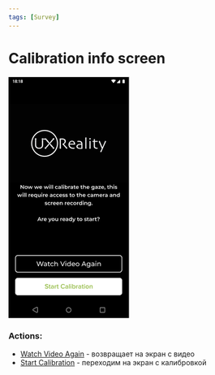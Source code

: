 ```yaml
---
tags: [Survey]
---
```


# Calibration info screen

![](../../../assets/images/screens/calibration_info.png)

### Actions:
- [Watch Video Again](./video.md) - возвращает на экран с видео
- [Start Calibration](./calibration.md) - переходим на экран с калибровкой